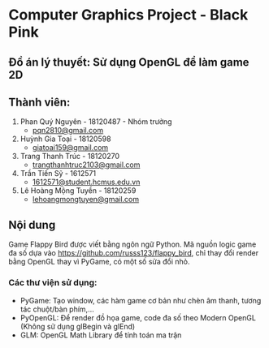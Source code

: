 # Computer Graphics Project - Black Pink
## Đồ án lý thuyết: Sử dụng OpenGL để làm game 2D
## Thành viên:
1. Phan Quý Nguyên - 18120487 - Nhóm trưởng
   - pqn2810@gmail.com
2. Huỳnh Gia Toại - 18120598
   - giatoai159@gmail.com
3. Trang Thanh Trúc - 18120270
   - trangthanhtruc2103@gmail.com
4. Trần Tiến Sỹ - 1612571
   - 1612571@student.hcmus.edu.vn
5. Lê Hoàng Mộng Tuyền - 18120259
   - lehoangmongtuyen@gmail.com
## Nội dung
Game Flappy Bird được viết bằng ngôn ngữ Python. Mã nguồn logic game đa số dựa vào https://github.com/russs123/flappy_bird, chỉ thay đổi render bằng OpenGL thay vì PyGame, có một số sửa đổi nhỏ.
### Các thư viện sử dụng:
- PyGame: Tạo window, các hàm game cơ bản như chèn âm thanh, tương tác chuột/bàn phím,...
- PyOpenGL: Để render đồ họa game, code đa số theo Modern OpenGL (Không sử dụng glBegin và glEnd)
- GLM: OpenGL Math Library để tính toán ma trận
